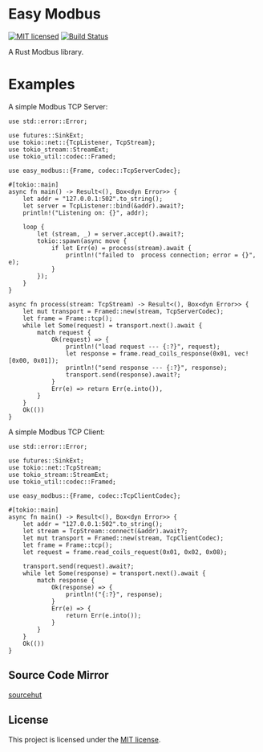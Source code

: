 # Easy Modbus
[![MIT licensed][mit-badge]][mit-url]
[![Build Status][actions-badge]][actions-url]

[mit-badge]: https://img.shields.io/badge/license-MIT-red.svg
[mit-url]: https://github.com/yangyize/easy-modbus/blob/main/LICENSE
[actions-badge]: https://github.com/yangyize/easy-modbus/actions/workflows/main.yml/badge.svg?branch=main
[actions-url]: https://github.com/yangyize/easy-modbus/actions/workflows/main.yml

A Rust Modbus library.

# Examples

A simple Modbus TCP Server:

```rust,no_run
use std::error::Error;

use futures::SinkExt;
use tokio::net::{TcpListener, TcpStream};
use tokio_stream::StreamExt;
use tokio_util::codec::Framed;

use easy_modbus::{Frame, codec::TcpServerCodec};

#[tokio::main]
async fn main() -> Result<(), Box<dyn Error>> {
    let addr = "127.0.0.1:502".to_string();
    let server = TcpListener::bind(&addr).await?;
    println!("Listening on: {}", addr);

    loop {
        let (stream, _) = server.accept().await?;
        tokio::spawn(async move {
            if let Err(e) = process(stream).await {
                println!("failed to  process connection; error = {}", e);
            }
        });
    }
}

async fn process(stream: TcpStream) -> Result<(), Box<dyn Error>> {
    let mut transport = Framed::new(stream, TcpServerCodec);
    let frame = Frame::tcp();
    while let Some(request) = transport.next().await {
        match request {
            Ok(request) => {
                println!("load request --- {:?}", request);
                let response = frame.read_coils_response(0x01, vec![0x00, 0x01]);
                println!("send response --- {:?}", response);
                transport.send(response).await?;
            }
            Err(e) => return Err(e.into()),
        }
    }
    Ok(())
}
```

A simple Modbus TCP Client:

``` rust,no_run
use std::error::Error;

use futures::SinkExt;
use tokio::net::TcpStream;
use tokio_stream::StreamExt;
use tokio_util::codec::Framed;

use easy_modbus::{Frame, codec::TcpClientCodec};

#[tokio::main]
async fn main() -> Result<(), Box<dyn Error>> {
    let addr = "127.0.0.1:502".to_string();
    let stream = TcpStream::connect(&addr).await?;
    let mut transport = Framed::new(stream, TcpClientCodec);
    let frame = Frame::tcp();
    let request = frame.read_coils_request(0x01, 0x02, 0x08);

    transport.send(request).await?;
    while let Some(response) = transport.next().await {
        match response {
            Ok(response) => {
                println!("{:?}", response);
            }
            Err(e) => {
                return Err(e.into());
            }
        }
    }
    Ok(())
}
```

## Source Code Mirror
[sourcehut](https://git.sr.ht/~yangyize/easy-modbus)

## License

This project is licensed under the [MIT license].

[MIT license]: https://github.com/yangyize/easy-modbus/blob/main/LICENSE
